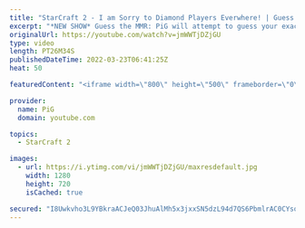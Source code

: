 ```yaml
---
title: "StarCraft 2 - I am Sorry to Diamond Players Everwhere! | Guess the MMR #1"
excerpt: "*NEW SHOW* Guess the MMR: PiG will attempt to guess your exact MMR! Send your replay to RateMyStarcraft@gmail.com with \"Guess the MMR\" in the title + in the body add your IGN & MMR & region (e.g. Maru, 3600, EU)  This was of course inspired by Harstem’s Rank Roulette. The thing about that show is that"
originalUrl: https://youtube.com/watch?v=jmWWTjDZjGU
type: video
length: PT26M34S
publishedDateTime: 2022-03-23T06:41:25Z
heat: 50

featuredContent: "<iframe width=\"800\" height=\"500\" frameborder=\"0\" src=\"https://www.youtube.com/embed/jmWWTjDZjGU\" allow=\"accelerometer; autoplay; encrypted-media; gyroscope; picture-in-picture\" allowfullscreen></iframe>"

provider:
  name: PiG
  domain: youtube.com

topics:
  - StarCraft 2

images:
  - url: https://i.ytimg.com/vi/jmWWTjDZjGU/maxresdefault.jpg
    width: 1280
    height: 720
    isCached: true

secured: "I8Uwkvho3L9YBkraACJeQ03JhuAlMh5x3jxxSN5dzL94d7QS6PbmlrAC0CYsqUu19PAOee+TdQATIQsEEdHISC0yd+1WGn56YNTI4wbsMt1NpGohzQYL8uchdfTJYGjxtGR0Znw/QtMmjsERi7x4c9My/R6otTxFvEmJO+d7LNc5ZKOOiZWcPStGA5FAaGki0aZtsm9O4kCQax/4kSSBQD816I25D4S67tjd8BAibHejXoOXl0gd+BBqiq00QFWXGripYTaIW9HmdDxaUZTQA7qv+mCB09oQz3vuMmmD9RUzxIt8guShf898U8tEuCqA/f5o8yrZ732ggaHu+711NdFupyIMBxTExBG2qr5NHZ8nKaS4XP90VPZfMgVEzu3efTQKhqG2oEQBzk+lcmoPolc2iMLQMSx244rVgeFpo88=;Nwlxt0kSGXMBtJyCrpkhkw=="
---
```


